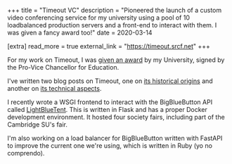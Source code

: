 +++
title = "Timeout VC"
description = "Pioneered the launch of a custom video conferencing service for my university using a pool of 10 loadbalanced production servers and a front-end to interact with them. I was given a fancy award too!"
date = 2020-03-14

[extra]
read_more = true
external_link = "https://timeout.srcf.net"
+++

For my work on Timeout, I was [given an award](https://www.cctl.cam.ac.uk/oscea/winners-2020/edwin-matias) by my University, signed by the Pro-Vice Chancellor for Education.

I've written two blog posts on Timeout, one on [its historical origins](https://blog.srcf.net/posts/timeout/) and another on [its technical aspects](https://blog.srcf.net/posts/timeout-diy/).

I recently wrote a WSGI frontend to interact with the BigBlueButton API called [LightBlueTent](https://github.com/SRCF/lightbluetent/). This is written in Flask and has a proper Docker development environment. It hosted four society fairs, including part of the Cambridge SU's fair.

I'm also working on a load balancer for BigBlueButton written with FastAPI to improve the current one we're using, which is written in Ruby (yo no comprendo).
